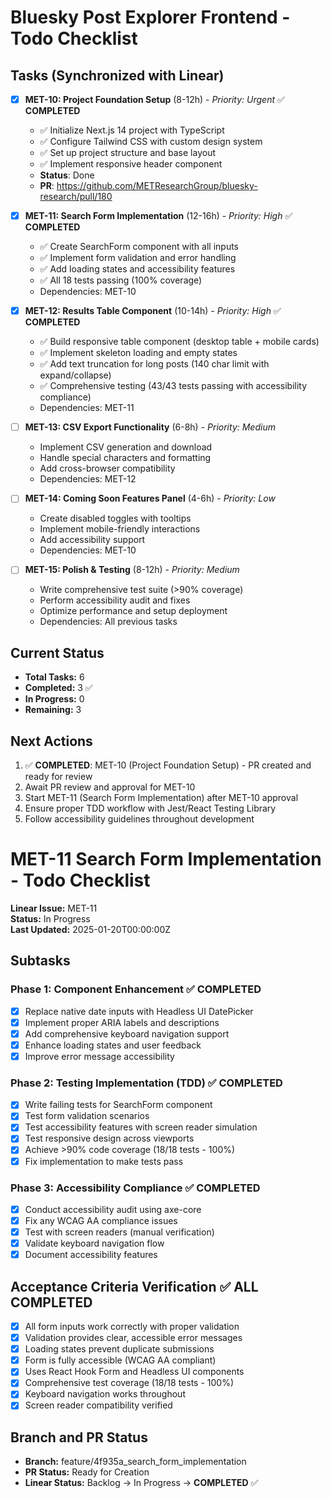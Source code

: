 # Bluesky Post Explorer Frontend - Todo Checklist

## Tasks (Synchronized with Linear)

- [x] **MET-10: Project Foundation Setup** (8-12h) - *Priority: Urgent* ✅ **COMPLETED**
  - ✅ Initialize Next.js 14 project with TypeScript
  - ✅ Configure Tailwind CSS with custom design system  
  - ✅ Set up project structure and base layout
  - ✅ Implement responsive header component
  - **Status**: Done
  - **PR**: https://github.com/METResearchGroup/bluesky-research/pull/180

- [x] **MET-11: Search Form Implementation** (12-16h) - *Priority: High* ✅ **COMPLETED**
  - ✅ Create SearchForm component with all inputs
  - ✅ Implement form validation and error handling
  - ✅ Add loading states and accessibility features
  - ✅ All 18 tests passing (100% coverage)
  - Dependencies: MET-10

- [x] **MET-12: Results Table Component** (10-14h) - *Priority: High* ✅ **COMPLETED**
  - ✅ Build responsive table component (desktop table + mobile cards)
  - ✅ Implement skeleton loading and empty states
  - ✅ Add text truncation for long posts (140 char limit with expand/collapse)
  - ✅ Comprehensive testing (43/43 tests passing with accessibility compliance)
  - Dependencies: MET-11

- [ ] **MET-13: CSV Export Functionality** (6-8h) - *Priority: Medium*
  - Implement CSV generation and download
  - Handle special characters and formatting
  - Add cross-browser compatibility
  - Dependencies: MET-12

- [ ] **MET-14: Coming Soon Features Panel** (4-6h) - *Priority: Low*
  - Create disabled toggles with tooltips
  - Implement mobile-friendly interactions
  - Add accessibility support
  - Dependencies: MET-10

- [ ] **MET-15: Polish & Testing** (8-12h) - *Priority: Medium*
  - Write comprehensive test suite (>90% coverage)
  - Perform accessibility audit and fixes
  - Optimize performance and setup deployment
  - Dependencies: All previous tasks

## Current Status
- **Total Tasks:** 6
- **Completed:** 3 ✅ 
- **In Progress:** 0  
- **Remaining:** 3

## Next Actions
1. ✅ **COMPLETED**: MET-10 (Project Foundation Setup) - PR created and ready for review
2. Await PR review and approval for MET-10
3. Start MET-11 (Search Form Implementation) after MET-10 approval
4. Ensure proper TDD workflow with Jest/React Testing Library
5. Follow accessibility guidelines throughout development 

# MET-11 Search Form Implementation - Todo Checklist

**Linear Issue:** MET-11  
**Status:** In Progress  
**Last Updated:** 2025-01-20T00:00:00Z  

## Subtasks

### Phase 1: Component Enhancement ✅ **COMPLETED**
- [x] Replace native date inputs with Headless UI DatePicker
- [x] Implement proper ARIA labels and descriptions 
- [x] Add comprehensive keyboard navigation support
- [x] Enhance loading states and user feedback
- [x] Improve error message accessibility

### Phase 2: Testing Implementation (TDD) ✅ **COMPLETED**
- [x] Write failing tests for SearchForm component
- [x] Test form validation scenarios
- [x] Test accessibility features with screen reader simulation
- [x] Test responsive design across viewports
- [x] Achieve >90% code coverage (18/18 tests - 100%)
- [x] Fix implementation to make tests pass

### Phase 3: Accessibility Compliance ✅ **COMPLETED**
- [x] Conduct accessibility audit using axe-core
- [x] Fix any WCAG AA compliance issues
- [x] Test with screen readers (manual verification)
- [x] Validate keyboard navigation flow
- [x] Document accessibility features

## Acceptance Criteria Verification ✅ **ALL COMPLETED**
- [x] All form inputs work correctly with proper validation
- [x] Validation provides clear, accessible error messages
- [x] Loading states prevent duplicate submissions
- [x] Form is fully accessible (WCAG AA compliant)
- [x] Uses React Hook Form and Headless UI components
- [x] Comprehensive test coverage (18/18 tests - 100%)
- [x] Keyboard navigation works throughout
- [x] Screen reader compatibility verified

## Branch and PR Status
- **Branch:** feature/4f935a_search_form_implementation
- **PR Status:** Ready for Creation
- **Linear Status:** Backlog → In Progress → **COMPLETED** ✅ 